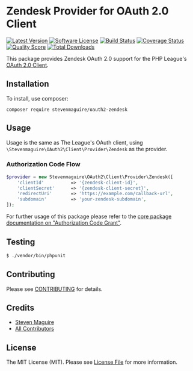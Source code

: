 # Zendesk Provider for OAuth 2.0 Client

[![Latest Version](https://img.shields.io/github/release/stevenmaguire/oauth2-zendesk.svg?style=flat-square)](https://github.com/stevenmaguire/oauth2-zendesk/releases)
[![Software License](https://img.shields.io/badge/license-MIT-brightgreen.svg?style=flat-square)](LICENSE.md)
[![Build Status](https://img.shields.io/travis/stevenmaguire/oauth2-zendesk/master.svg?style=flat-square)](https://travis-ci.org/stevenmaguire/oauth2-zendesk)
[![Coverage Status](https://img.shields.io/scrutinizer/coverage/g/stevenmaguire/oauth2-zendesk.svg?style=flat-square)](https://scrutinizer-ci.com/g/stevenmaguire/oauth2-zendesk/code-structure)
[![Quality Score](https://img.shields.io/scrutinizer/g/stevenmaguire/oauth2-zendesk.svg?style=flat-square)](https://scrutinizer-ci.com/g/stevenmaguire/oauth2-zendesk)
[![Total Downloads](https://img.shields.io/packagist/dt/stevenmaguire/oauth2-zendesk.svg?style=flat-square)](https://packagist.org/packages/stevenmaguire/oauth2-zendesk)

This package provides Zendesk OAuth 2.0 support for the PHP League's [OAuth 2.0 Client](https://github.com/thephpleague/oauth2-client).

## Installation

To install, use composer:

```
composer require stevenmaguire/oauth2-zendesk
```

## Usage

Usage is the same as The League's OAuth client, using `\Stevenmaguire\OAuth2\Client\Provider\Zendesk` as the provider.

### Authorization Code Flow

```php
$provider = new Stevenmaguire\OAuth2\Client\Provider\Zendesk([
    'clientId'          => '{zendesk-client-id}',
    'clientSecret'      => '{zendesk-client-secret}',
    'redirectUri'       => 'https://example.com/callback-url',
    'subdomain'         => 'your-zendesk-subdomain',
]);
```
For further usage of this package please refer to the [core package documentation on "Authorization Code Grant"](https://github.com/thephpleague/oauth2-client#usage).

## Testing

``` bash
$ ./vendor/bin/phpunit
```

## Contributing

Please see [CONTRIBUTING](https://github.com/stevenmaguire/oauth2-zendesk/blob/master/CONTRIBUTING.md) for details.


## Credits

- [Steven Maguire](https://github.com/stevenmaguire)
- [All Contributors](https://github.com/stevenmaguire/oauth2-zendesk/contributors)


## License

The MIT License (MIT). Please see [License File](https://github.com/stevenmaguire/oauth2-zendesk/blob/master/LICENSE) for more information.
